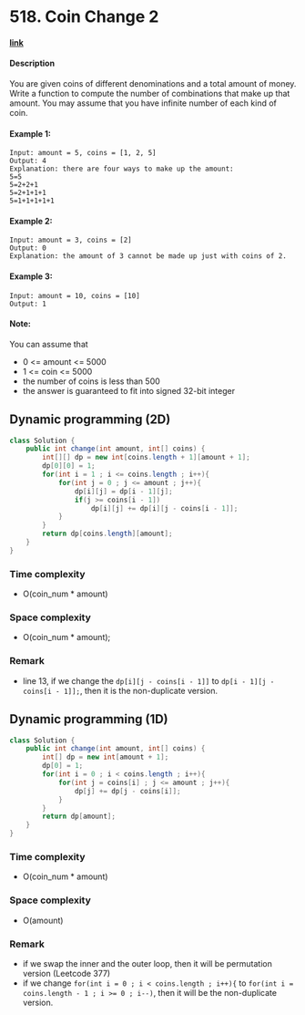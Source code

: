 # 518. Coin Change 2

#### [link](https://leetcode.com/problems/XXX/description/) 

#### Description
You are given coins of different denominations and a total amount of money. Write a function to compute the number of combinations that make up that amount. You may assume that you have infinite number of each kind of coin.

#### Example 1:
```
Input: amount = 5, coins = [1, 2, 5]
Output: 4
Explanation: there are four ways to make up the amount:
5=5
5=2+2+1
5=2+1+1+1
5=1+1+1+1+1
```

#### Example 2:
```
Input: amount = 3, coins = [2]
Output: 0
Explanation: the amount of 3 cannot be made up just with coins of 2.
```

#### Example 3:
```
Input: amount = 10, coins = [10] 
Output: 1
```

#### Note:
You can assume that
* 0 <= amount <= 5000
* 1 <= coin <= 5000
* the number of coins is less than 500
* the answer is guaranteed to fit into signed 32-bit integer

## Dynamic programming (2D)
```java
class Solution {
    public int change(int amount, int[] coins) {
        int[][] dp = new int[coins.length + 1][amount + 1];
        dp[0][0] = 1;
        for(int i = 1 ; i <= coins.length ; i++){
            for(int j = 0 ; j <= amount ; j++){
                dp[i][j] = dp[i - 1][j];
                if(j >= coins[i - 1])
                    dp[i][j] += dp[i][j - coins[i - 1]];
            }
        }
        return dp[coins.length][amount];
    }
}
```
### Time complexity
* O(coin_num * amount)
### Space complexity
* O(coin_num * amount);
### Remark
* line 13, if we change the `dp[i][j - coins[i - 1]]` to `dp[i - 1][j - coins[i - 1]];`, then it is the non-duplicate version.

## Dynamic programming (1D)
```java
class Solution {
    public int change(int amount, int[] coins) {
        int[] dp = new int[amount + 1];
        dp[0] = 1;
        for(int i = 0 ; i < coins.length ; i++){
            for(int j = coins[i] ; j <= amount ; j++){
                dp[j] += dp[j - coins[i]];
            }
        }
        return dp[amount];
    }
}
```
### Time complexity
* O(coin_num * amount)
### Space complexity
* O(amount)
### Remark
* if we swap the inner and the outer loop, then it will be permutation version (Leetcode 377)
* if we change `for(int i = 0 ; i < coins.length ; i++){` to `for(int i = coins.length - 1 ; i >= 0 ; i--)`, then it will be the non-duplicate version.